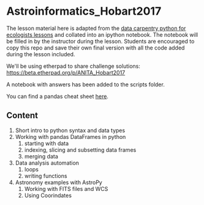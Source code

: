 # Astroinformatics_Hobart2017

The lesson material here is adapted from the [data carpentry python for ecologists lessons](http://www.datacarpentry.org/python-ecology-lesson/)
and collated into an ipython notebook. 
The notebook will be filled in by the instructor during the lesson.
Students are encouraged to copy this repo and save their own final version with all the code added during the lesson included.

We'll be using etherpad to share challenge solutions:
https://beta.etherpad.org/p/ANITA_Hobart2017

A notebook with answers has been added to the scripts folder.

You can find a pandas cheat sheet [here](https://www.datacamp.com/community/blog/python-pandas-cheat-sheet#gs.47HfGHA).

## Content

1. Short intro to python syntax and data types
2. Working with pandas DataFrames in python
    1. starting with data
    2. indexing, slicing and subsetting data frames
    3. merging data
3. Data analysis automation
    1. loops
    2. writing functions
4. Astronomy examples with AstroPy
    1. Working with FITS files and WCS
    2. Using Coorindates
 
